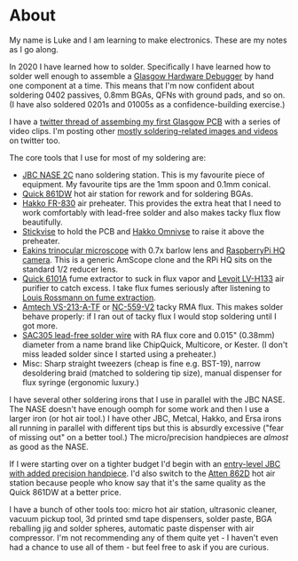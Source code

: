 # About

My name is Luke and I am learning to make electronics. These are my notes as I go along.

In 2020 I have learned how to solder. Specifically I have learned how to solder well enough to assemble a [Glasgow Hardware Debugger](https://github.com/GlasgowEmbedded/glasgow#revc) by hand one component at a time. This means that I'm now confident about soldering 0402 passives, 0.8mm BGAs, QFNs with ground pads, and so on. (I have also soldered 0201s and 01005s as a confidence-building exercise.)
    
I have a [twitter thread of assembing my first Glasgow PCB](https://twitter.com/lukego/status/1310531162021023746) with a series of video clips. I'm posting other [mostly soldering-related
images and videos](https://twitter.com/lukego/media) on twitter too.

The core tools that I use for most of my soldering are:

- [JBC NASE
2C](https://eleshop.eu/jbc-nase-nano-soldeer-desoldeerstation.html)
nano soldering station. This is my favourite piece of equipment. My favourite tips are the 1mm spoon and 0.1mm conical.
- [Quick 861DW](https://eleshop.eu/quick-861dw-hot-air-station.html) hot air station for rework and for soldering BGAs.
- [Hakko FR-830](https://www.batterfly.com/shop/en/hakko-fr830) air preheater. This provides the extra heat that I need to work comfortably with lead-free solder and also makes tacky flux flow beautifully.
- [Stickvise](https://www.digikey.se/product-detail/sv/adafruit-industries-llc/3197/1528-1747-ND/6198266) to hold the PCB and [Hakko Omnivse](https://www.batterfly.com/shop/en/hakko-c1390c) to raise it above the preheater. 
- [Eakins trinocular microscope](https://www.aliexpress.com/item/4001038582272.html) with 0.7x barlow lens and [RaspberryPi HQ camera](https://www.raspberrypi.org/products/raspberry-pi-high-quality-camera/?resellerType=home). This is a generic AmScope clone and the RPi HQ sits on the standard 1/2 reducer lens.
- [Quick 6101A](https://eleshop.eu/quick-6101a1.html) fume extractor to suck in flux vapor and [Levoit LV-H133](https://www.levoit.com/allproducts/lv-h133-hepa-air-purifier-for-large-room) air purifier to catch excess. I take flux fumes seriously after listening to [Louis Rossmann on fume extraction](https://www.youtube.com/watch?v=KAaM0z9JjYc&ab_channel=LouisRossmann).
- [Amtech VS-213-A-TF](https://www.amazon.com/AMTECH-VS-213-Universal-No-clean-Dispencing/dp/B0844VMQYB) or [NC-559-V2](https://www.tme.eu/en/details/anc559v2_10/fluxes/amtech/nc-559-v2/) tacky RMA flux. This makes solder behave properly: if I ran out of tacky flux I would stop soldering until I got more.
- [SAC305 lead-free solder wire](https://www.digikey.se/product-detail/en/chip-quik-inc/RASWLF.015-1OZ/RASWLF.0151OZ-ND/9682011) with RA flux core and 0.015" (0.38mm) diameter from a name brand like ChipQuick, Multicore, or Kester. (I don't miss leaded solder since I started using a preheater.)
- Misc: Sharp straight tweezers (cheap is fine e.g. BST-19), narrow desoldering braid (matched to soldering tip size), manual dispenser for flux syringe (ergonomic luxury.)

I have several other soldering irons that I use in parallel with the JBC NASE. The NASE doesn't have enough oomph for some work and then I use a larger iron (or hot air tool.) I have other JBC, Metcal, Hakko, and Ersa irons all running in parallel with different tips but this is absurdly excessive ("fear of missing out" on a better tool.) The micro/precision handpieces are *almost* as good as the NASE.

If I were starting over on a tighter budget I'd begin with an [entry-level JBC with added precision handpiece](https://twitter.com/lukego/status/1318463281900683264). I'd also switch to the [Atten 862D](https://eleshop.eu/atten-st-862d-hot-air-soldering-station.html) hot air station because people who know say that it's the same quality as the Quick 861DW at a better price.

I have a bunch of other tools too: micro hot air station, ultrasonic cleaner, vacuum pickup tool, 3d printed smd tape dispensers, solder paste, BGA reballing jig and solder spheres, automatic paste dispenser with air compressor. I'm not recommending any of them quite yet - I haven't even had a chance to use all of them - but feel free to ask if you are curious.

